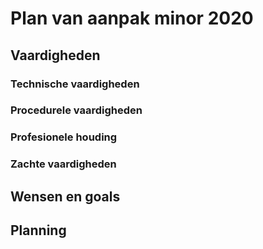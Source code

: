 # Plan van aanpak minor 2020

## Vaardigheden


### Technische vaardigheden


### Procedurele vaardigheden


### Profesionele houding


### Zachte vaardigheden


## Wensen en goals


## Planning
